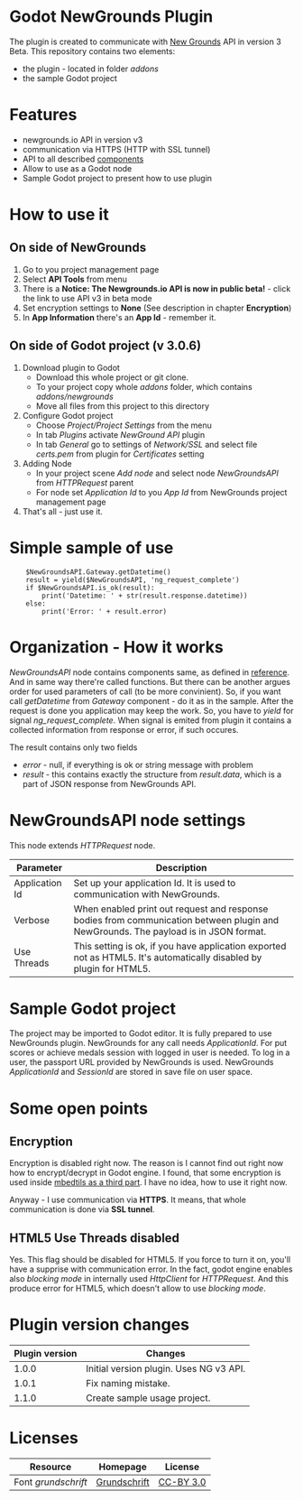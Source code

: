 # Godot NewGrounds Plugin
The plugin is created to communicate with [New Grounds](https://www.newgrounds.com) API in version 3 Beta.
This repository contains two elements:
* the plugin - located in folder _addons_
* the sample Godot project

# Features
* newgrounds.io API in version v3
* communication via HTTPS (HTTP with SSL tunnel)
* API to all described [components](http://www.newgrounds.io/help/components/)
* Allow to use as a Godot node
* Sample Godot project to present how to use plugin

# How to use it
## On side of NewGrounds
1. Go to you project management page
2. Select **API Tools** from menu
3. There is a **Notice: The Newgrounds.io API is now in public beta!** - click the link to use API v3 in beta mode
4. Set encryption settings to **None** (See description in chapter **Encryption**)
5. In **App Information** there's an **App Id** - remember it.
## On side of Godot project (v 3.0.6)
1. Download plugin to Godot
   * Download this whole project or git clone.
   * To your project copy whole _addons_ folder, which contains _addons/newgrounds_
   * Move all files from this project to this directory
1. Configure Godot project
   * Choose _Project/Project Settings_ from the menu
   * In tab _Plugins_ activate _NewGround API_ plugin
   * In tab _General_ go to settings of _Network/SSL_ and select file _certs.pem_ from plugin for _Certificates_ setting
1. Adding Node
   * In your project scene _Add node_ and select node _NewGroundsAPI_ from _HTTPRequest_ parent
   * For node set _Application Id_ to you _App Id_ from NewGrounds project management page
1. That's all - just use it.

# Simple sample of use
```
	$NewGroundsAPI.Gateway.getDatetime()
	result = yield($NewGroundsAPI, 'ng_request_complete')
	if $NewGroundsAPI.is_ok(result):
		print('Datetime: ' + str(result.response.datetime))
	else:
		print('Error: ' + result.error)
```

# Organization - How it works
_NewGroundsAPI_ node contains components same, as defined in [reference]([http://www.newgrounds.io/help/components/).
And in same way there're called functions. But there can be another argues order for used parameters of call (to be more convinient).
So, if you want call _getDatetime_ from _Gateway_ component - do it as in the sample.
After the request is done you application may keep the work. So, you have to _yield_ for signal _ng\_request\_complete_.
When signal is emited from plugin it contains a collected information from response or error, if such occures.

The result contains only two fields
* _error_ - null, if everything is ok or string message with problem
* _result_ - this contains exactly the structure from _result.data_, which is a part of JSON response from NewGrounds API.

# NewGroundsAPI node settings
This node extends _HTTPRequest_ node.

Parameter | Description
------------ | -------------
Application Id | Set up your application Id. It is used to communication with NewGrounds.
Verbose | When enabled print out request and response bodies from communication between plugin and NewGrounds. The payload is in JSON format.
Use Threads | This setting is ok, if you have application exported not as HTML5. It's automatically disabled by plugin for HTML5.

# Sample Godot project
The project may be imported to Godot editor. It is fully prepared to use NewGrounds plugin. NewGrounds for any call needs _ApplicationId_.
For put scores or achieve medals session with logged in user is needed. To log in a user, the passport URL provided by NewGrounds is used.
NewGrounds _ApplicationId_ and _SessionId_ are stored in save file on user space.

# Some open points
## Encryption
Encryption is disabled right now. The reason is I cannot find out right now how to encrypt/decrypt in Godot engine.
I found, that some encryption is used inside [mbedtils as a third part](https://github.com/godotengine/godot/tree/master/thirdparty/mbedtls).
I have no idea, how to use it right now.

Anyway - I use communication via **HTTPS**. It means, that whole communication is done via **SSL tunnel**.

## HTML5 Use Threads disabled
Yes. This flag should be disabled for HTML5. If you force to turn it on, you'll have a supprise with communication error.
In the fact, godot engine enables also _blocking mode_ in internally used _HttpClient_ for _HTTPRequest_.
And this produce error for HTML5, which doesn't allow to use _blocking mode_.

# Plugin version changes

Plugin version | Changes
--- | ---
1.0.0 | Initial version plugin. Uses NG v3 API.
1.0.1 | Fix naming mistake.
1.1.0 | Create sample usage project.

# Licenses
Resource | Homepage | License
--- | --- | ---
Font _grundschrift_ | [Grundschrift](https://fontlibrary.org/pl/font/grundschrift) |  [CC-BY 3.0](https://creativecommons.org/licenses/by/3.0)
